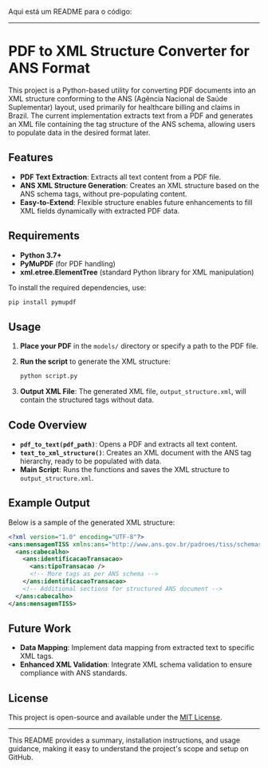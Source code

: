 Aqui está um README para o código:

---

# PDF to XML Structure Converter for ANS Format

This project is a Python-based utility for converting PDF documents into an XML structure conforming to the ANS (Agência Nacional de Saúde Suplementar) layout, used primarily for healthcare billing and claims in Brazil. The current implementation extracts text from a PDF and generates an XML file containing the tag structure of the ANS schema, allowing users to populate data in the desired format later.

## Features

- **PDF Text Extraction**: Extracts all text content from a PDF file.
- **ANS XML Structure Generation**: Creates an XML structure based on the ANS schema tags, without pre-populating content.
- **Easy-to-Extend**: Flexible structure enables future enhancements to fill XML fields dynamically with extracted PDF data.

## Requirements

- **Python 3.7+**
- **PyMuPDF** (for PDF handling)
- **xml.etree.ElementTree** (standard Python library for XML manipulation)

To install the required dependencies, use:
```bash
pip install pymupdf
```

## Usage

1. **Place your PDF** in the `models/` directory or specify a path to the PDF file.

2. **Run the script** to generate the XML structure:
   ```bash
   python script.py
   ```

3. **Output XML File**:
   The generated XML file, `output_structure.xml`, will contain the structured tags without data.

## Code Overview

- **`pdf_to_text(pdf_path)`**: Opens a PDF and extracts all text content.
- **`text_to_xml_structure()`**: Creates an XML document with the ANS tag hierarchy, ready to be populated with data.
- **Main Script**: Runs the functions and saves the XML structure to `output_structure.xml`.

## Example Output

Below is a sample of the generated XML structure:

```xml
<?xml version="1.0" encoding="UTF-8"?>
<ans:mensagemTISS xmlns:ans="http://www.ans.gov.br/padroes/tiss/schemas" xmlns:ns2="http://www.w3.org/2000/09/xmldsig#">
  <ans:cabecalho>
    <ans:identificacaoTransacao>
      <ans:tipoTransacao />
      <!-- More tags as per ANS schema -->
    </ans:identificacaoTransacao>
    <!-- Additional sections for structured ANS document -->
  </ans:cabecalho>
</ans:mensagemTISS>
```

## Future Work

- **Data Mapping**: Implement data mapping from extracted text to specific XML tags.
- **Enhanced XML Validation**: Integrate XML schema validation to ensure compliance with ANS standards.

## License

This project is open-source and available under the [MIT License](LICENSE).

---

This README provides a summary, installation instructions, and usage guidance, making it easy to understand the project's scope and setup on GitHub.